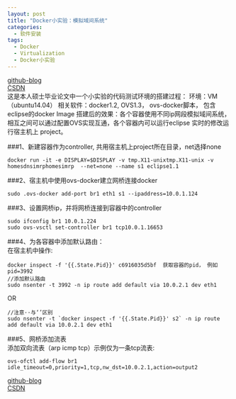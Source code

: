 ```yaml
---
layout: post
title: "Docker小实验：模拟域间系统"
categories:
  - 软件安装
tags:
  - Docker
  - Virtualization
  - Docker小实验
---
```



[github-blog](https://xftony.github.io)  
[CSDN](https://blog.csdn.net/xftony)     
这是本人硕士毕业论文中一个小实验的代码测试环境的搭建过程：
环境：VM（ubuntu14.04）
相关软件：docker1.2,  OVS1.3， ovs-docker脚本， 包含eclipse的docker Image
搭建后的效果：各个容器使用不同ip网段模拟域间系统，相互之间可以通过配置OVS实现互通，各个容器内可以运行eclipse 实时的修改运行宿主机上 project。

###1、新建容器作为controller, 共用宿主机上project所在目录，net选择none   

	docker run -it -e DISPLAY=$DISPLAY -v tmp.X11-unixtmp.X11-unix -v homesdnsimrphomesimrp  --net=none --name s1 eclipse1.1

###2、宿主机中使用ovs-docker建立网桥连接docker

	sudo .ovs-docker add-port br1 eth1 s1 --ipaddress=10.0.1.124


###3、设置网桥ip，并将网桥连接到容器中的controller

	sudo ifconfig br1 10.0.1.224
	sudo ovs-vsctl set-controller br1 tcp10.0.1.16653


###4、为各容器中添加默认路由：  
在宿主机中操作:  

	docker inspect -f '{{.State.Pid}}' c6916035d5bf  获取容器的pid， 例如pid=3992    
	//添加默认路由
	sudo nsenter -t 3992 -n ip route add default via 10.0.2.1 dev eth1   

OR

    //注意··与‘’区别 
    sudo nsenter -t `docker inspect -f '{{.State.Pid}}' s2` -n ip route add default via 10.0.2.1 dev eth1 

###5、网桥添加流表   
添加双向流表（arp icmp tcp）示例仅为一条tcp流表:   

	ovs-ofctl add-flow br1 idle_timeout=0,priority=1,tcp,nw_dst=10.0.2.1,action=output2

[github-blog](https://xftony.github.io)  
[CSDN](https://blog.csdn.net/xftony)    